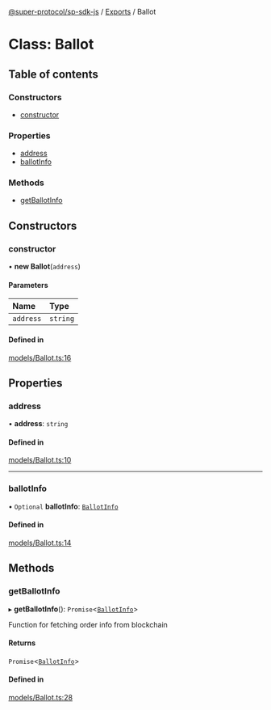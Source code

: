 [@super-protocol/sp-sdk-js](../README.md) / [Exports](../modules.md) / Ballot

# Class: Ballot

## Table of contents

### Constructors

- [constructor](Ballot.md#constructor)

### Properties

- [address](Ballot.md#address)
- [ballotInfo](Ballot.md#ballotinfo)

### Methods

- [getBallotInfo](Ballot.md#getballotinfo)

## Constructors

### constructor

• **new Ballot**(`address`)

#### Parameters

| Name | Type |
| :------ | :------ |
| `address` | `string` |

#### Defined in

[models/Ballot.ts:16](https://github.com/Super-Protocol/sp-sdk-js/blob/bf0e5d1/src/models/Ballot.ts#L16)

## Properties

### address

• **address**: `string`

#### Defined in

[models/Ballot.ts:10](https://github.com/Super-Protocol/sp-sdk-js/blob/bf0e5d1/src/models/Ballot.ts#L10)

___

### ballotInfo

• `Optional` **ballotInfo**: [`BallotInfo`](../modules.md#ballotinfo)

#### Defined in

[models/Ballot.ts:14](https://github.com/Super-Protocol/sp-sdk-js/blob/bf0e5d1/src/models/Ballot.ts#L14)

## Methods

### getBallotInfo

▸ **getBallotInfo**(): `Promise`<[`BallotInfo`](../modules.md#ballotinfo)\>

Function for fetching order info from blockchain

#### Returns

`Promise`<[`BallotInfo`](../modules.md#ballotinfo)\>

#### Defined in

[models/Ballot.ts:28](https://github.com/Super-Protocol/sp-sdk-js/blob/bf0e5d1/src/models/Ballot.ts#L28)
